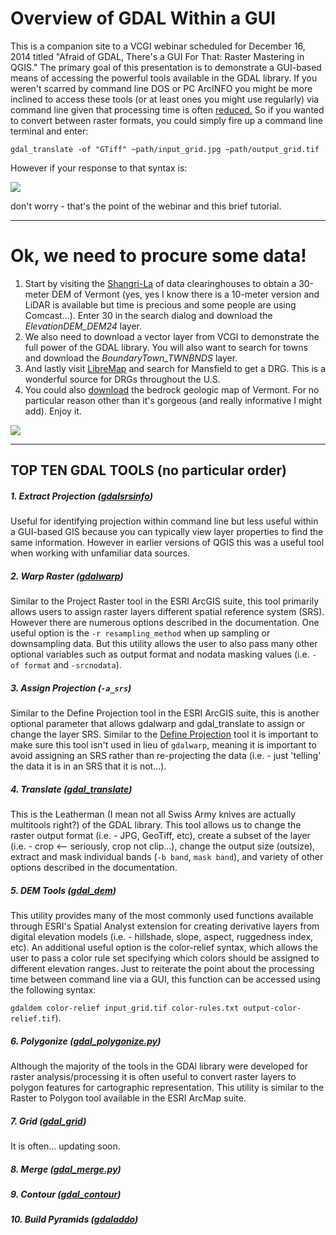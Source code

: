 # **Overview of GDAL Within a GUI**

This is a companion site to a VCGI webinar scheduled for December 16, 2014 titled "Afraid of GDAL, There's a GUI For That: Raster Mastering in QGIS." The primary goal of this presentation is to demonstrate a GUI-based means of accessing the powerful tools available in the GDAL library. If you weren't scarred by command line DOS or PC ArcINFO you might be more inclined to access these tools (or at least ones you might use regularly) via command line given that processing time is often [reduced.](http://gis.amherstma.gov/data/springnearc2013/Session3/MapServices/NEARC_ASimmons_5_14_13.pdf) So if you wanted to convert between raster formats, you could simply fire up a command line terminal and enter:

 `gdal_translate -of "GTiff" ~path/input_grid.jpg ~path/output_grid.tif`

However if your response to that syntax is:

![](http://media.giphy.com/media/IJjcaynRaNBWE/giphy.gif)

don't worry - that's the point of the webinar and this brief tutorial.

***
# **Ok, we need to procure some data!**

1. Start by visiting the [Shangri-La](http://vcgi.vermont.gov/opendata) of data clearinghouses to obtain a 30-meter DEM of Vermont (yes, yes I know there is a 10-meter version and LiDAR is available but time is precious and some people are using Comcast...). Enter 30 in the search dialog and download the *ElevationDEM_DEM24* layer.
2. We also need to download a vector layer from VCGI to demonstrate the full power of the GDAL library. You will also want to search for towns and download the *BoundaryTown_TWNBNDS* layer.
3. And lastly visit [LibreMap](http://libremap.org/data/state/vermont/) and search for Mansfield to get a DRG. This is a wonderful source for DRGs throughout the U.S.
4. You could also [download](http://www.anr.state.vt.us/dec/geo/StateBedrockMap2012.htm) the bedrock geologic map of Vermont. For no particular reason other than it's gorgeous (and really informative I might add). Enjoy it.

![](https://raw.githubusercontent.com/vanhoesenj/GDAL-VCGI/master/Images/geology.png)

****
## **TOP TEN GDAL TOOLS (no particular order)**
  
##### **1. Extract Projection** ([gdalsrsinfo](http://gdal.org/1.11/gdalsrsinfo.html))
Useful for identifying projection within command line but less useful within a GUI-based GIS because you can typically view layer properties to find the same information. However in earlier versions of QGIS this was a useful tool when working with unfamiliar data sources.

##### **2. Warp Raster** ([gdalwarp](http://gdal.org/1.11/gdalwarp.html))
Similar to the Project Raster tool in the ESRI ArcGIS suite, this tool primarily allows users to assign raster layers different spatial reference system (SRS). However there are numerous options described in the documentation. One useful option is the `-r resampling_method` when up sampling or downsampling data. But this utility allows the user to also pass many other optional variables such as output format and nodata masking values (i.e. `-of format` and `-srcnodata`).

##### **3. Assign Projection** (`-a_srs`)
Similar to the Define Projection tool in the ESRI ArcGIS suite, this is another optional parameter that allows gdalwarp and gdal_translate to assign or change the layer SRS. Similar to the [Define Projection](https://www.flickr.com/photos/43782063@N07/14869020514/sizes/o/) tool it is important to make sure this tool isn't used in lieu of `gdalwarp`, meaning it is important to avoid assigning an SRS rather than re-projecting the data (i.e. - just 'telling' the data it is in an SRS that it is not...).

##### **4. Translate** ([gdal_translate](http://gdal.org/1.11/gdal_translate.html))
This is the Leatherman (I mean not all Swiss Army knives are actually multitools right?) of the GDAL library. This tool allows us to change the raster output format (i.e. - JPG, GeoTiff, etc), create a subset of the layer (i.e. - crop <-- seriously, crop not clip...), change the output size (outsize), extract and mask individual bands (`-b band`, `mask band`), and variety of other options described in the documentation.

##### **5. DEM Tools** ([gdal_dem](http://www.gdal.org/gdaldem.html))
This utility provides many of the most commonly used functions available through ESRI's Spatial Analyst extension for creating derivative layers from digital elevation models (i.e. - hillshade, slope, aspect, ruggedness index, etc). An additional useful option is the color-relief syntax, which allows the user to pass a color rule set specifying which colors should be assigned to different elevation ranges. Just to reiterate the point about the processing time between command line via a GUI, this function can be accessed using the following syntax: 

`gdaldem color-relief input_grid.tif color-rules.txt output-color-relief.tif`).
 
##### **6. Polygonize** ([gdal_polygonize.py](http://www.gdal.org/gdal_polygonize.html))
Although the majority of the tools in the GDAl library were developed for raster analysis/processing it is often useful to convert raster layers to polygon features for cartographic representation. This utility is similar to the Raster to Polygon tool available in the ESRI ArcMap suite.

##### **7. Grid** ([gdal_grid](http://www.gdal.org/gdal_grid.html))
It is often... updating soon.

##### **8. Merge** ([gdal_merge.py](http://www.gdal.org/gdal_merge.html))

##### **9. Contour** ([gdal_contour](http://www.gdal.org/gdal_contour.html))

##### **10. Build Pyramids** ([gdaladdo](http://www.gdal.org/gdaladdo.html))